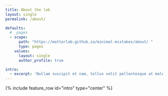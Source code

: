 ```yaml
---
title: About the lab
layout: single
permalink: /about/

defaults:
  # _pages
  - scope:
      path: "https://mattarlab.github.io/minimal-mistakes/about/ "
      type: pages
    values:
      layout: single
      author_profile: true

intro:
  - excerpt: 'Nullam suscipit et nam, tellus velit pellentesque at malesuada, enim eaque. Quis nulla, netus tempor in diam gravida tincidunt, *proin faucibus* voluptate felis id sollicitudin. Centered with `type="center"`'
---
```

{% include feature_row id="intro" type="center" %}